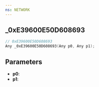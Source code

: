 ```yaml
---
ns: NETWORK
---
```

## _0xE39600E50D608693

```c
// 0xE39600E50D608693
Any _0xE39600E50D608693(Any p0, Any p1);
```

## Parameters
* **p0**:
* **p1**:

